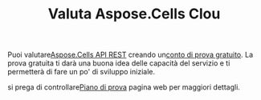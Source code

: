 ﻿---
title: Valuta Aspose.Cells Clou
second_title: Aspose.Cells Cloud Documen
type: docs
url: /it/evaluate-aspose-cells/
description: Aspose.Cells Cloud supporta Excel per creare, convertire, unire, dividere, proteggere, operare su oggetti interni e così via
weight: 60
---
 Puoi valutare[Aspose.Cells API REST](http://apireference.aspose.cloud/cells/) creando un[conto di prova gratuito](https://dashboard.aspose.cloud). La prova gratuita ti darà una buona idea delle capacità del servizio e ti permetterà di fare un po' di sviluppo iniziale.

si prega di controllare[Piano di prova](https://purchase.aspose.cloud/trial) pagina web per maggiori dettagli.


